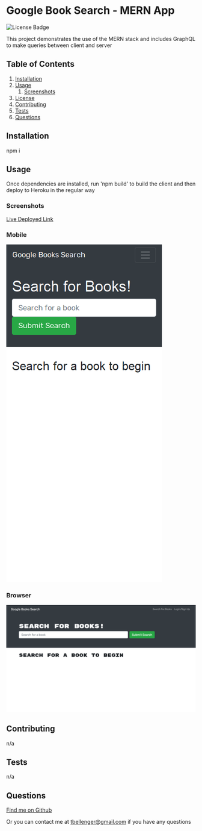 # Google Book Search - MERN App

![License Badge](https://img.shields.io/badge/license-None-green)

This project demonstrates the use of the MERN stack and includes GraphQL to make queries between client and server

## Table of Contents

1. [Installation](#installation)
1. [Usage](#usage)
   1. [Screenshots](#screenshots)
1. [License](#license)
1. [Contributing](#contributing)
1. [Tests](#tests)
1. [Questions](#questions)

## Installation

npm i

## Usage

Once dependencies are installed, run 'npm build' to build the client and then deploy to Heroku in the regular way

### Screenshots

[Live Deployed Link](https://iron-gold-silver.herokuapp.com/)

### Mobile

![screen shot from mobile browser](images/phone-page.png)

### Browser

![screen shot from pc browser](images/chrome-page.png)

## Contributing

n/a

## Tests

n/a

## Questions

[Find me on Github](https://github.com/tbellenger)

Or you can contact me at tbellenger@gmail.com if you have any questions
